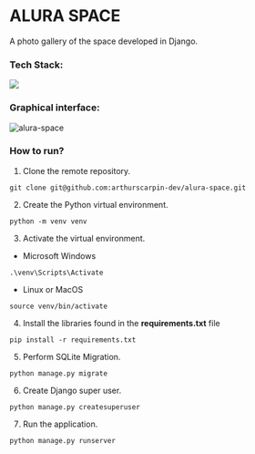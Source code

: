 # ALURA SPACE
A photo gallery of the space developed in Django.

### Tech Stack:
<p align="left">
    <a href="https://skillicons.dev">
        <img src="https://skillicons.dev/icons?i=python,django,sqlite"/>
    </a>
</p>

### Graphical interface:
![alura-space](https://github.com/user-attachments/assets/d28093a0-648e-4370-92ca-5ba98ea7beb6)

### How to run?
1. Clone the remote repository.
```
git clone git@github.com:arthurscarpin-dev/alura-space.git
```

2. Create the Python virtual environment.
```
python -m venv venv
```

3. Activate the virtual environment.
* Microsoft Windows
```
.\venv\Scripts\Activate
```
* Linux or MacOS
```
source venv/bin/activate
```

4. Install the libraries found in the **requirements.txt** file
```
pip install -r requirements.txt
```

5. Perform SQLite Migration.
```
python manage.py migrate
```

6. Create Django super user.
```
python manage.py createsuperuser
```

7. Run the application.
```
python manage.py runserver
```
